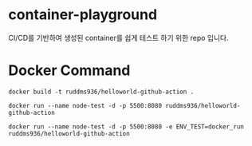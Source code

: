 # container-playground

CI/CD를 기반하여 생성된 container를 쉽게 테스트 하기 위한 repo 입니다.

# Docker Command

```
docker build -t ruddms936/helloworld-github-action .

docker run --name node-test -d -p 5500:8080 ruddms936/helloworld-github-action

docker run --name node-test -d -p 5500:8080 -e ENV_TEST=docker_run ruddms936/helloworld-github-action
```
